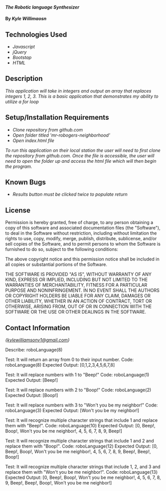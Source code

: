 #### _The Robotic language Synthesizer_

#### By _**Kyle Willimaosn**_

## Technologies Used

* _Javascript_
* _jQuery_
* _Bootstap_
* _HTML_

## Description

_This application will take in integers and output an array that replaces integers 1, 2, 3.  This is a basic application that demonstrates my ability to utilize a for loop_

## Setup/Installation Requirements

* _Clone repository from github.com_
* _Open folder titled 'mr-robogers-neighborhood'_
* _Open index.html file_

_To run this application on their local station the user will need to first clone the repository from github.com.  Once the file is accessible, the user will need to open the folder up and access the html file which will then begin the program._

## Known Bugs

* _Results button must be clicked twice to populate return_


## License

Permission is hereby granted, free of charge, to any person obtaining a copy of this software and associated documentation files (the "Software"), to deal in the Software without restriction, including without limitation the rights to use, copy, modify, merge, publish, distribute, sublicense, and/or sell copies of the Software, and to permit persons to whom the Software is furnished to do so, subject to the following conditions:

The above copyright notice and this permission notice shall be included in all copies or substantial portions of the Software.

THE SOFTWARE IS PROVIDED "AS IS", WITHOUT WARRANTY OF ANY KIND, EXPRESS OR IMPLIED, INCLUDING BUT NOT LIMITED TO THE WARRANTIES OF MERCHANTABILITY, FITNESS FOR A PARTICULAR PURPOSE AND NONINFRINGEMENT. IN NO EVENT SHALL THE AUTHORS OR COPYRIGHT HOLDERS BE LIABLE FOR ANY CLAIM, DAMAGES OR OTHER LIABILITY, WHETHER IN AN ACTION OF CONTRACT, TORT OR OTHERWISE, ARISING FROM, OUT OF OR IN CONNECTION WITH THE SOFTWARE OR THE USE OR OTHER DEALINGS IN THE SOFTWARE.

## Contact Information

_{kylewilliamsonv1@gmail.com}_ 

Describe: roboLanguage(8)

Test: It will return an array from 0 to their input number.
Code: roboLanguage(8)
Expected Output: [0,1,2,3,4,5,6,7,8]

Test: It will replace numbers with 1 to "Beep!"
Code: roboLanguage(1)
Expected Output: [Beep!]

Test: It will replace numbers with 2 to "Boop!"
Code: roboLanguage(2)
Expected Output: [Boop!]

Test: It will replace numbers with 3 to "Won't you be my neighbor!"
Code: roboLanguage(3)
Expected Output: [Won't you be my neighbor!]

Test: It will recognize multiple character strings that include 1 and replace them with "Beep!".
Code: roboLanguage(10)
Expected Output: [0, Beep!, Boop!, Won't you be me neighbor!, 4, 5, 6, 7, 8, 9, Beep!]

Test: It will recognize multiple character strings that include 1 and 2 and replace them with "Boop!". 
Code: roboLanguage(12)
Expected Output: [0, Beep!, Boop!, Won't you be me neighbor!, 4, 5, 6, 7, 8, 9, Beep!, Beep!, Boop!]

Test: It will recognize multiple character strings that include 1, 2, and 3  and replace them with "Won't you be me neighbor!". 
Code: roboLanguage(13)
Expected Output: [0, Beep!, Boop!, Won't you be me neighbor!, 4, 5, 6, 7, 8, 9, Beep!, Beep!, Boop!, Won't you be me neighbor!]











